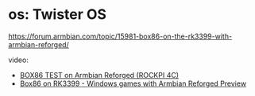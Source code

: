 # os: Twister OS
https://forum.armbian.com/topic/15981-box86-on-the-rk3399-with-armbian-reforged/

video:
- [BOX86 TEST on Armbian Reforged (ROCKPI 4C)]([url](https://youtu.be/TzdUhT6z8r8))
- [Box86 on RK3399 - Windows games with Armbian Reforged Preview](https://youtu.be/TfqHe49fwzQ)
